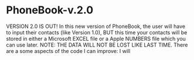 # PhoneBook-v.2.0
VERSION 2.0 IS OUT! In this new version of PhoneBook, the user will have to input their contacts (like Version 1.0), BUT this time your contacts will be stored in either a Microsoft EXCEL file or a Apple NUMBERS file which you can use later. NOTE: THE DATA WILL NOT BE LOST LIKE LAST TIME. There are a some aspects of the code I can improve: I will
